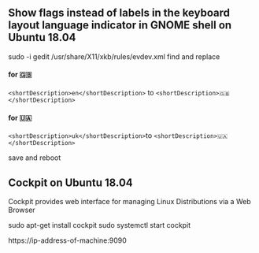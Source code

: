 ## Show flags instead of labels in the keyboard layout language indicator in GNOME shell on Ubuntu 18.04 


sudo -i gedit /usr/share/X11/xkb/rules/evdev.xml 
find and replace 
#### for 🇬🇧 
`<shortDescription>en</shortDescription>` to `<shortDescription>🇬🇧</shortDescription>` 
#### for 🇺🇦 
`<shortDescription>uk</shortDescription>`to `<shortDescription>🇺🇦</shortDescription>`

save and reboot 


## Cockpit on Ubuntu 18.04
Cockpit provides web interface for managing Linux Distributions via a Web Browser 

sudo apt-get install cockpit
sudo systemctl start cockpit

https://ip-address-of-machine:9090

